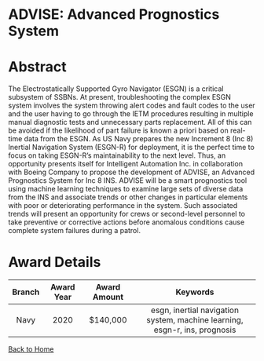 
ADVISE: Advanced Prognostics System
===================================

# Abstract


The Electrostatically Supported Gyro Navigator (ESGN) is a critical subsystem of SSBNs. At present, troubleshooting the complex ESGN system involves the system throwing alert codes and fault codes to the user and the user having to go through the IETM procedures resulting in multiple manual diagnostic tests and unnecessary parts replacement. All of this can be avoided if the likelihood of part failure is known a priori based on real-time data from the ESGN. As US Navy prepares the new Increment 8 (Inc 8) Inertial Navigation System (ESGN-R) for deployment, it is the perfect time to focus on taking ESGN-R’s maintainability to the next level. Thus, an opportunity presents itself for Intelligent Automation Inc. in collaboration with Boeing Company to propose the development of ADVISE, an Advanced Prognostics System for Inc 8 INS. ADVISE will be a smart prognostics tool using machine learning techniques to examine large sets of diverse data from the INS and associate trends or other changes in particular elements with poor or deteriorating performance in the system. Such associated trends will present an opportunity for crews or second-level personnel to take preventive or corrective actions before anomalous conditions cause complete system failures during a patrol.  

# Award Details

|Branch|Award Year|Award Amount|Keywords|
| :---: | :---: | :---: | :---: |
|Navy|2020|$140,000|esgn, inertial navigation system, machine learning, esgn-r, ins, prognosis|
  
  


[Back to Home](https://github.com/chrischow/dod_sbir_awards/JH/#2173)